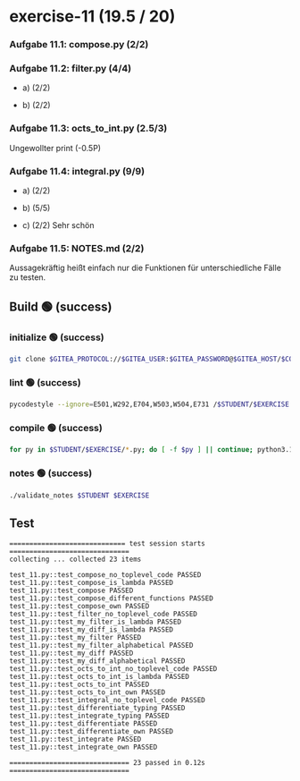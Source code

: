 # exercise-11 (19.5 / 20)

### Aufgabe 11.1: compose.py (2/2)

### Aufgabe 11.2: filter.py (4/4)
* a) (2/2)

* b) (2/2)

### Aufgabe 11.3: octs_to_int.py (2.5/3)
Ungewollter print (-0.5P)

### Aufgabe 11.4: integral.py (9/9)
* a) (2/2)

* b) (5/5)

* c) (2/2)
Sehr schön

### Aufgabe 11.5: NOTES.md (2/2)
Aussagekräftig heißt einfach nur die Funktionen für unterschiedliche Fälle zu testen.

## Build 🟢 (success)
### initialize 🟢 (success)
```bash
git clone $GITEA_PROTOCOL://$GITEA_USER:$GITEA_PASSWORD@$GITEA_HOST/$COURSE/$STUDENT.git $STUDENT
```
### lint 🟢 (success)
```bash
pycodestyle --ignore=E501,W292,E704,W503,W504,E731 /$STUDENT/$EXERCISE
```
### compile 🟢 (success)
```bash
for py in $STUDENT/$EXERCISE/*.py; do [ -f $py ] || continue; python3.10 -m py_compile $py; done
```
### notes 🟢 (success)
```bash
./validate_notes $STUDENT $EXERCISE
```

## Test
```
============================= test session starts ==============================
collecting ... collected 23 items

test_11.py::test_compose_no_toplevel_code PASSED
test_11.py::test_compose_is_lambda PASSED
test_11.py::test_compose PASSED
test_11.py::test_compose_different_functions PASSED
test_11.py::test_compose_own PASSED
test_11.py::test_filter_no_toplevel_code PASSED
test_11.py::test_my_filter_is_lambda PASSED
test_11.py::test_my_diff_is_lambda PASSED
test_11.py::test_my_filter PASSED
test_11.py::test_my_filter_alphabetical PASSED
test_11.py::test_my_diff PASSED
test_11.py::test_my_diff_alphabetical PASSED
test_11.py::test_octs_to_int_no_toplevel_code PASSED
test_11.py::test_octs_to_int_is_lambda PASSED
test_11.py::test_octs_to_int PASSED
test_11.py::test_octs_to_int_own PASSED
test_11.py::test_integral_no_toplevel_code PASSED
test_11.py::test_differentiate_typing PASSED
test_11.py::test_integrate_typing PASSED
test_11.py::test_differentiate PASSED
test_11.py::test_differentiate_own PASSED
test_11.py::test_integrate PASSED
test_11.py::test_integrate_own PASSED

============================== 23 passed in 0.12s ==============================
```
